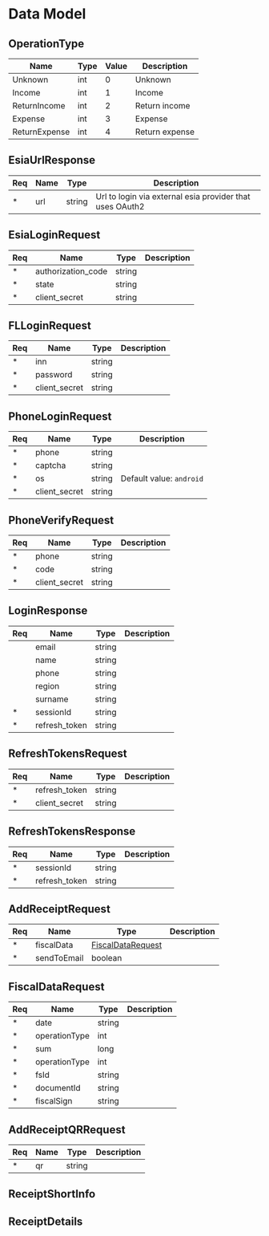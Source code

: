 # Data Model

## OperationType

| Name          | Type | Value | Description    |
| ------------- | ---- | ----- | -------------- |
| Unknown       | int  | 0     | Unknown        |
| Income        | int  | 1     | Income         |
| ReturnIncome  | int  | 2     | Return income  |
| Expense       | int  | 3     | Expense        |
| ReturnExpense | int  | 4     | Return expense |

## EsiaUrlResponse

| Req | Name | Type   | Description                                              |
| --- | ---- | ------ | -------------------------------------------------------- |
| \*  | url  | string | Url to login via external esia provider that uses OAuth2 |

## EsiaLoginRequest

| Req | Name               | Type   | Description |
| --- | ------------------ | ------ | ----------- |
| \*  | authorization_code | string |
| \*  | state              | string |
| \*  | client_secret      | string |

## FLLoginRequest

| Req | Name          | Type   | Description |
| --- | ------------- | ------ | ----------- |
| \*  | inn           | string |
| \*  | password      | string |
| \*  | client_secret | string |

## PhoneLoginRequest

| Req | Name          | Type   | Description              |
| --- | ------------- | ------ | ------------------------ |
| \*  | phone         | string |
| \*  | captcha       | string |
| \*  | os            | string | Default value: `android` |
| \*  | client_secret | string |

## PhoneVerifyRequest

| Req | Name          | Type   | Description |
| --- | ------------- | ------ | ----------- |
| \*  | phone         | string |
| \*  | code          | string |
| \*  | client_secret | string |

## LoginResponse

| Req    | Name          | Type   | Description |
| ------ | ------------- | ------ | ----------- |
| &nbsp; | email         | string |
| &nbsp; | name          | string |
| &nbsp; | phone         | string |
| &nbsp; | region        | string |
| &nbsp; | surname       | string |
| \*     | sessionId     | string |
| \*     | refresh_token | string |

## RefreshTokensRequest

| Req | Name          | Type   | Description |
| --- | ------------- | ------ | ----------- |
| \*  | refresh_token | string |
| \*  | client_secret | string |

## RefreshTokensResponse

| Req | Name          | Type   | Description |
| --- | ------------- | ------ | ----------- |
| \*  | sessionId     | string |
| \*  | refresh_token | string |

## AddReceiptRequest

| Req | Name        | Type                                    | Description |
| --- | ----------- | --------------------------------------- | ----------- |
| \*  | fiscalData  | [FiscalDataRequest](#fiscaldatarequest) |
| \*  | sendToEmail | boolean                                 |

## FiscalDataRequest

| Req | Name          | Type   | Description |
| --- | ------------- | ------ | ----------- |
| \*  | date          | string |
| \*  | operationType | int    |
| \*  | sum           | long   |
| \*  | operationType | int    |
| \*  | fsId          | string |
| \*  | documentId    | string |
| \*  | fiscalSign    | string |

## AddReceiptQRRequest

| Req | Name | Type   | Description |
| --- | ---- | ------ | ----------- |
| \*  | qr   | string |

## ReceiptShortInfo

## ReceiptDetails
